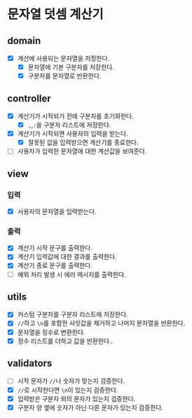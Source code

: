 # 문자열 덧셈 계산기

## domain

- [x] 계산에 사용되는 문자열을 저장한다.
    - [x] 문자열에 기본 구분자를 저장한다.
    - [x] 구분자를 문자열로 반환한다.

## controller

- [x] 계산기가 시작되기 전에 구분자를 초기화한다.
    - [x] `,`,`:`을 구분자 리스트에 저장한다.
- [x] 계산기가 시작되면 사용자의 입력을 받는다.
    - [x] 잘못된 값을 입력받으면 계산기를 종료한다.
- [ ] 사용자가 입력한 문자열에 대한 계산값을 보여준다.

## view

### 입력

- [x] 사용자의 문자열을 입력받는다.

### 출력

- [x] 계산기 시작 문구를 출력한다.
- [x] 계산기 입력값에 대한 결과를 출력한다.
- [x] 계산기 종료 문구를 출력한다.
- [ ] 예외 처리 발생 시 에러 메시지를 출력한다.

## utils

- [x] 커스텀 구분자를 구분자 리스트에 저장한다.
- [x] `//`하고 `\n`를 포함한 사잇값을 제거하고 나머지 문자열을 반환한다.
- [x] 문자열을 정수로 변환한다.
- [x] 정수 리스트를 더하고 값을 반환한다..

## validators

- [ ] 시작 문자가 `//`나 숫자가 맞는지 검증한다.
- [x] `//`로 시작한다면 `\n`이 있는지 검증한다.
- [x] 입력받은 구분자 외의 문자가 있는지 검증한다.
- [x] 구분자 양 옆에 숫자가 아닌 다른 문자가 있는지 검증한다.